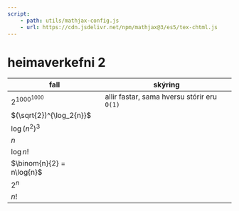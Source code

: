```yaml
---
script: 
    - path: utils/mathjax-config.js
    - url: https://cdn.jsdelivr.net/npm/mathjax@3/es5/tex-chtml.js
---
```


# heimaverkefni 2

| fall                      | skýring                                     |
| ------------------------- | ------------------------------------------- |
| $2^{1000^{1000}}$         | allir fastar, sama hversu stórir eru `O(1)` |
| $(\sqrt{2})^{\log_2{n}}$  |                                             |
| $\log(n^2)^3$             |                                             |
| $n$                       |                                             |
| $\log{n!}$                |                                             |
| $\binom{n}{2} = n\log{n}$ |                                             |
| $2^n$                     |                                             |
| $n!$                      |                                             |
